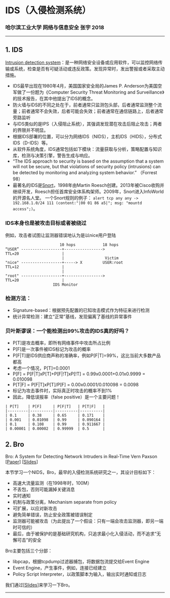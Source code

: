 # IDS（入侵检测系统）

### 哈尔滨工业大学 网络与信息安全 张宇 2018

---

## 1. IDS

[Intrusion detection system](https://en.wikipedia.org/wiki/Intrusion_detection_system)：是一种网络安全设备或应用软件，可以监控网络传输或系统，检查是否有可疑活动或违反政策。发现异常时，发出警报或者采取主动措施。

- IDS最早出现在1980年4月，美国国家安全局的James P. Anderson为美国空军做了一份题为《Computer Security Threat Monitoring and Surveillance》的技术报告，在其中他提出了IDS的概念。
- 防火墙与IDS的不同之处在于，前者通常只监测包头部，后者通常监测整个流量；前者通常不会失效，后者可能会失效；前者通常在通信链路上，后者通常旁路监听
- 与IDS类似的是IPS（入侵阻止系统），其强调发现潜在攻击后阻止攻击；两者的界限并不明显。
- 根据IDS部署的位置，可以分为网络IDS（NIDS），主机IDS（HIDS），分布式IDS（D-IDS）等。
- 从软件系统角度，IDS通常包括如下模块：流量获取与分析，策略配置与知识库，检测与决策引擎，警告生成与响应。
- “The IDS approach to security is based on the assumption that a system will not be secure, but that violations of security policy (intrusions) can be detected by monitoring and analyzing system behavior.” （Forrest 98）
- 最著名的IDS是[Snort](https://en.wikipedia.org/wiki/Snort_(software))，1998年由Martin Roesch创建。2013年被Cisco收购并继续开发，Roesch担任首席安全体系构架师。2009年，Snort进入InfoWorld的开源名人堂。
一个Snort规则的例子：
`alert tcp any any -> 192.168.1.0/24 111 (content:"|00 01 86 a5|"; msg: "mountd access";)`。


### IDS本身也是被攻击目标或者被绕过

例如，攻击者试图让监测器错误地认为是以nice用户登陆

```
                        10 hops            18 hops
“USER” ------------------+----------------->  
TTL=20                   |                  
                         |                  Victim
"nice" ------------------+-----> X         USER:root
TTL=12                   |
                         |
"root" ------------------+----------------->
TTL=20                   |
                     IDS Monitor 

```

### 检测方法：

- Signature-based：根据预先配置的已知攻击模式作为特征来进行检测
- 统计异常检测：建立“正常”基线，发现偏离了基线的异常事件



### 贝叶斯谬误：一个能检测出99%攻击的IDS真的好吗？

- P[T]是攻击概率，即所有网络事件中攻击所占比例
- P[F]是一次事件被IDS标记为攻击的概率
- P[F|T]是IDS供应商声称的准确率，例如P[F|T]=99%，这比当前大多数产品都高
- 考虑一个情况，P[T]=0.0001
- P[F] = P[F|T]xP[T]+P[F|!T]xP[!T] = 0.99x0.0001+0.01x0.9999 = 0.010098
- P[T|F] = P[F|T]xP[T]/P[F] = 0.00x0.0001/0.010098 = 0.0098
- 标记为攻击事件时，实际真正时攻击的概率不到1%
- 因此，降低误报率（false positive）是一个主要问题！



```
| P[T]    | P[F]     | P[F|T]   | P[T|F]   |
|---------|----------|----------|----------|
| 0.1     | 0.38     | 0.65     | 0.171    |
| 0.001   | 0.01098  | 0.99     | 0.090164 |
| 0.1     | 0.108    | 0.99     | 0.911667 |
| 0.00001 | 0.00002  | 0.99999  | 0.5      |
```


## 2. Bro

Bro: A System for Detecting Network Intruders in Real-Time Vern Paxson [[Paper](supplyments/bro-paper.pdf)] [[Slides](supplyments/bro-slides.pdf)]

本节学习一个NIDS，Bro，最早的入侵检测系统研究之一，其设计目标如下：

- 高速大流量监测（在1998年时，100M）
- 不丢包，否则可能漏掉关键消息
- 实时通知
- 机制与政策分离，Mechanism separate from policy
- 可扩展，以应对新攻击
- 避免简单错误，防止安全政策被错误制定
- 监测器可能被攻击（为此提出了一个假设：只有一端会攻击监测器，即另一端时可信的）
- 最后，由于被保护的是基础研究机构，只追求最小化入侵活动，而不追求“无懈可击”的安全

Bro主要包括三个分部：

- libpcap，根据tcpdump过滤器捕包，将数据包流提交给Event Engine
- Event Engine，产生事件，例如，连接已经建立
- Policy Script Interpreter，以政策脚本为输入，输出实时通知或日志

我们通过[[Slides](supplyments/bro-slides.pdf)]来学习一下Bro。

----






